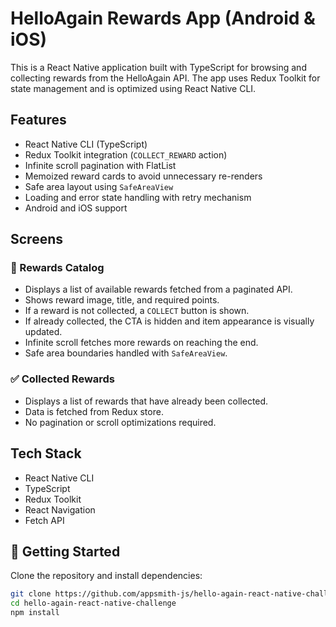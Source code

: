 # HelloAgain Rewards App (Android & iOS)

This is a React Native application built with TypeScript for browsing and collecting rewards from the HelloAgain API. The app uses Redux Toolkit for state management and is optimized using React Native CLI.

## Features

- React Native CLI (TypeScript)
- Redux Toolkit integration (`COLLECT_REWARD` action)
- Infinite scroll pagination with FlatList
- Memoized reward cards to avoid unnecessary re-renders
- Safe area layout using `SafeAreaView`
- Loading and error state handling with retry mechanism
- Android and iOS support

## Screens

### 🎁 Rewards Catalog

- Displays a list of available rewards fetched from a paginated API.
- Shows reward image, title, and required points.
- If a reward is not collected, a `COLLECT` button is shown.
- If already collected, the CTA is hidden and item appearance is visually updated.
- Infinite scroll fetches more rewards on reaching the end.
- Safe area boundaries handled with `SafeAreaView`.

### ✅ Collected Rewards

- Displays a list of rewards that have already been collected.
- Data is fetched from Redux store.
- No pagination or scroll optimizations required.

## Tech Stack

- React Native CLI
- TypeScript
- Redux Toolkit
- React Navigation
- Fetch API

## 🚀 Getting Started

Clone the repository and install dependencies:

```bash
git clone https://github.com/appsmith-js/hello-again-react-native-challenge.git
cd hello-again-react-native-challenge
npm install
